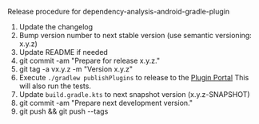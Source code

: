 Release procedure for dependency-analysis-android-gradle-plugin

1. Update the changelog
1. Bump version number to next stable version (use semantic versioning: x.y.z)
1. Update README if needed
1. git commit -am "Prepare for release x.y.z." 
1. git tag -a vx.y.z -m "Version x.y.z"
1. Execute `./gradlew publishPlugins` to release to the [Plugin Portal](https://plugins.gradle.org/plugin/com.autonomousapps.dependency-analysis)
This will also run the tests.
1. Update `build.gradle.kts` to next snapshot version (x.y.z-SNAPSHOT)
1. git commit -am "Prepare next development version."
1. git push && git push --tags

